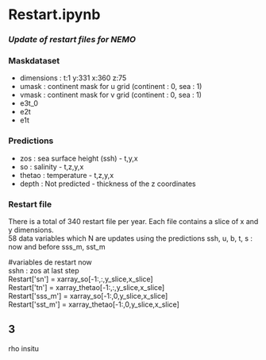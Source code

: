 
# Restart.ipynb
### *Update of restart files for NEMO* 

### Maskdataset  
- dimensions :  t:1 y:331 x:360 z:75  
- umask : continent mask for u grid (continent : 0, sea : 1)  
- vmask : continent mask for v grid (continent : 0, sea : 1)
- e3t_0
- e2t
- e1t 

### Predictions  
- zos    : sea surface height (ssh) - t,y,x  
- so     : salinity - t,z,y,x  
- thetao : temperature - t,z,y,x
- depth  : Not predicted - thickness of the z coordinates

### Restart file  

There is a total of 340 restart file per year. Each file contains a slice of x and y dimensions.   
58 data variables which N are updates using the predictions
ssh, u, b, t, s : now and before 
sss_m, sst_m

#variables de restart now   
sshn : zos at last step  
Restart['sn']    = xarray_so[-1:,:,y_slice,x_slice]  
Restart['tn']    = xarray_thetao[-1:,:,y_slice,x_slice]  
Restart['sss_m'] = xarray_so[-1:,0,y_slice,x_slice]  
Restart['sst_m'] = xarray_thetao[-1:,0,y_slice,x_slice]  



## 3 
rho insitu

